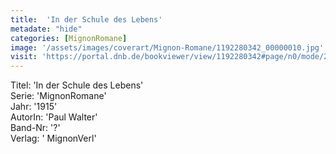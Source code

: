 ```yaml
---
title:  'In der Schule des Lebens'
metadate: "hide"
categories: [MignonRomane]
image: '/assets/images/coverart/Mignon-Romane/1192280342_00000010.jpg'
visit: 'https://portal.dnb.de/bookviewer/view/1192280342#page/n0/mode/2up'
---
```

Titel: 'In der Schule des Lebens' <br>
Serie: 'MignonRomane' <br>
Jahr: '1915' <br>
AutorIn: 'Paul Walter' <br>
Band-Nr: '?' <br>
Verlag: ' MignonVerl'